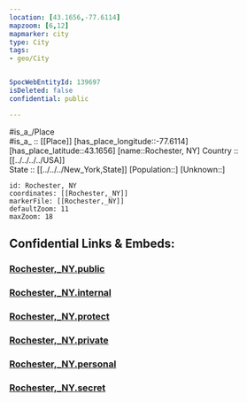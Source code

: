 ```yaml
---
location: [43.1656,-77.6114] 
mapzoom: [6,12] 
mapmarker: city 
type: City
tags:
- geo/City


SpocWebEntityId: 139697
isDeleted: false
confidential: public

---
```

#is_a_/Place  
#is_a_ :: [[Place]] 
[has_place_longitude::-77.6114] 
[has_place_latitude::43.1656] 
[name::Rochester, NY] 
Country :: [[../../../../USA]]  
State :: [[../../../New_York,State]] 
[Population::] 
[Unknown::] 


```leaflet
id: Rochester, NY
coordinates: [[Rochester,_NY]] 
markerFile: [[Rochester,_NY]] 
defaultZoom: 11 
maxZoom: 18
```


## Confidential Links & Embeds: 

### [Rochester,_NY.public](/_public/\Earth\Continent\America~North\USA\USA~Eastern\New_York,State\counties~New_York\Monroe,CountyRochester,_NY.public.md) 

### [Rochester,_NY.internal](/_internal/\Earth\Continent\America~North\USA\USA~Eastern\New_York,State\counties~New_York\Monroe,CountyRochester,_NY.internal.md) 

### [Rochester,_NY.protect](/_protect/\Earth\Continent\America~North\USA\USA~Eastern\New_York,State\counties~New_York\Monroe,CountyRochester,_NY.protect.md) 

### [Rochester,_NY.private](/_private/\Earth\Continent\America~North\USA\USA~Eastern\New_York,State\counties~New_York\Monroe,CountyRochester,_NY.private.md) 

### [Rochester,_NY.personal](/_personal/\Earth\Continent\America~North\USA\USA~Eastern\New_York,State\counties~New_York\Monroe,CountyRochester,_NY.personal.md) 

### [Rochester,_NY.secret](/_secret/\Earth\Continent\America~North\USA\USA~Eastern\New_York,State\counties~New_York\Monroe,CountyRochester,_NY.secret.md)

